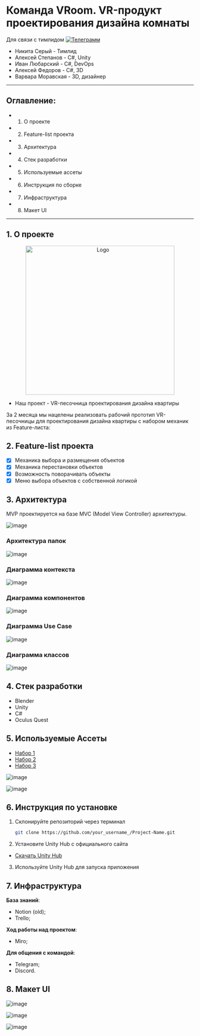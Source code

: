 # Команда VRoom. VR-продукт проектирования дизайна комнаты

Для связи с тимлидом [![Телеграмм](https://img.shields.io/badge/Пиши-В%20Telegram-0088cc)](https://t.me/hukumkass)

- Никита Серый - Тимлид
- Алексей Степанов - С#, Unity
- Иван Любарский - С#, DevOps 
- Алексей Федоров - C#, 3D
- Варвара Моравская - 3D, дизайнер

***

## Оглавление:       
 
- 1. О проекте    
- 2. Feature-list проекта    
- 3. Архитектура
- 4. Стек разработки
- 5. Используемые ассеты
- 6. Инструкция по сборке
- 7. Инфраструктура
- 8. Макет UI
  
***

## 1. О проекте

<!-- PROJECT LOGO -->

<div align="center">
  <a>
    <img src="Assets/Art/photo16779499525.png" alt="Logo" width="400" height="400">
  </a>

</div>


- Наш проект - VR-песочница проектирования дизайна квартиры

За 2 месяца мы нацелены реализовать рабочий прототип VR-песочницы для проектирования дизайна квартиры с набором механик из Feature-листа: 

## 2. Feature-list проекта

- [x] Механика выбора и размещения объектов
- [x] Механика перестановки объектов
- [x] Возможность поворачивать объекты
- [x] Меню выбора объектов с собственной логикой

## 3. Архитектура

MVP проектируется на базе MVC (Model View Controller) архитектуры.

![image](https://user-images.githubusercontent.com/113284506/232177892-b261d85e-49b2-4074-8aba-f3f9f5d6dc08.png)

### Архитектура папок

![image](https://user-images.githubusercontent.com/113284506/222925566-cf4e3ac8-9570-40a7-a30a-4619838f9f21.png)

### Диаграмма контекста

![image](https://user-images.githubusercontent.com/113284506/233922910-ab90f38c-6a55-414c-a458-b27f56c065ed.png)

### Диаграмма компонентов

![image](https://user-images.githubusercontent.com/113284506/233986733-a28e7dc3-8ccb-4675-bbb0-a4e81c0b5d46.png)

### Диаграмма Use Case

![image](https://user-images.githubusercontent.com/113284506/234593633-1d581edd-06ac-453b-b0d9-03d4bb6a8119.png)

### Диаграмма классов

![image](https://user-images.githubusercontent.com/113284506/234597938-7e18c4cb-d057-4c4e-ae0e-646ec85fa0c1.png)

## 4. Стек разработки

- Blender
- Unity
- C#
- Oculus Quest

## 5. Используемые Ассеты

- [Набор 1](https://assetstore.unity.com/packages/3d/props/furniture/big-furniture-pack-7717)
- [Набор 2](https://assetstore.unity.com/packages/3d/props/furniture/modular-sofa-free-189368)
- [Набор 3](https://assetstore.unity.com/packages/3d/props/furniture/table-with-chairs-x3-free-101246)

![image](https://user-images.githubusercontent.com/113284506/232177664-bcf1d55c-7cc3-4d8e-8d73-e8c324dec99f.png)

![image](https://user-images.githubusercontent.com/113284506/232177709-7ce0a433-d261-41e7-91c7-4015194eb0dd.png)


## 6. Инструкция по установке



1. Склонируйте репозиторий через терминал

   ```sh
   git clone https://github.com/your_username_/Project-Name.git
   ```

2. Установите Unity Hub с официального сайта

- [Скачать Unity Hub](https://unity.com/ru/download)

3. Используйте Unity Hub для запуска приложения


## 7. Инфраструктура

**База знаний**:
- Notion (old);
- Trello;

**Ход работы над проектом**:
- Miro;

**Для общения с командой**:
- Telegram;
- Discord.


## 8. Макет UI


![image](https://user-images.githubusercontent.com/113284506/222925385-1f205a7b-59d5-4f43-bf14-1e28245dd520.png)

![image](https://user-images.githubusercontent.com/113284506/232177941-748554da-9496-4b89-b370-aa3a4db7d45e.png)

![image](https://user-images.githubusercontent.com/113284506/232178004-e91bc6e8-4c58-46c5-bdca-5f3a9b7ee629.png)
